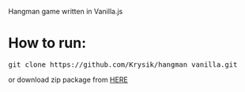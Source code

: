 Hangman game written in Vanilla.js

<h1>How to run:</h1>
<pre>git clone https://github.com/Krysik/hangman_vanilla.git</pre>
or download zip package from <a href="https://github.com/Krysik/hangman_vanilla/archive/master.zip">HERE</a>